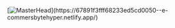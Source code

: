 [![MasterHead]([https://user-images.githubusercontent.com/66934377/223913733-deb1d974-787d-43c4-b60d-eff538aa161e.gif](https://media4.giphy.com/media/v1.Y2lkPTc5MGI3NjExaTVxYmlqNHhiNHgwOGN6NzFva2NhY3BhMDhoOW1mdjQzaGJoMzJiaCZlcD12MV9pbnRlcm5hbF9naWZfYnlfaWQmY3Q9Zw/ejlZwfofJ9rpcyos91/giphy.gif))](https://67891f3fff68233ed5cd0050--e-commersbytehyper.netlify.app/)
